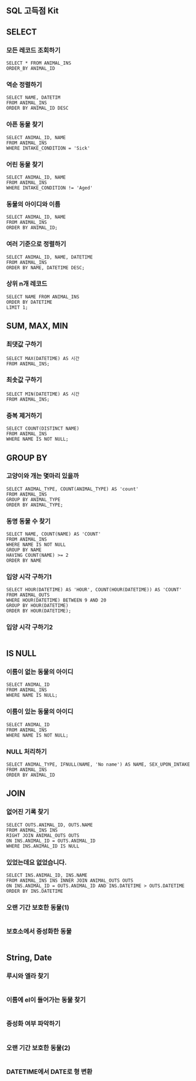 ## SQL 고득점 Kit

## SELECT

### 모든 레코드 조회하기

```mysql
SELECT * FROM ANIMAL_INS 
ORDER_BY ANIMAL_ID
```



### 역순 정렬하기

```mysql
SELECT NAME, DATETIM
FROM ANIMAL_INS
ORDER BY ANIMAL_ID DESC
```



### 아픈 동물 찾기

```mysql
SELECT ANIMAL_ID, NAME
FROM ANIMAL_INS
WHERE INTAKE_CONDITION = 'Sick'
```



### 어린 동물 찾기

```mysql
SELECT ANIMAL_ID, NAME
FROM ANIMAL_INS
WHERE INTAKE_CONDITION != 'Aged'
```



### 동물의 아이디와 이름

```mysql
SELECT ANIMAL_ID, NAME
FROM ANIMAL_INS
ORDER BY ANIMAL_ID;
```



### 여러 기준으로 정렬하기

```mysql
SELECT ANIMAL_ID, NAME, DATETIME
FROM ANIMAL_INS
ORDER BY NAME, DATETIME DESC;
```



### 상위 n개 레코드

```mysql
SELECT NAME FROM ANIMAL_INS
ORDER BY DATETIME
LIMIT 1;
```



## SUM, MAX, MIN

### 최댓값 구하기

```mysql
SELECT MAX(DATETIME) AS 시간
FROM ANIMAL_INS;
```



### 최솟값 구하기

```mysql
SELECT MIN(DATETIME) AS 시간
FROM ANIMAL_INS;
```



### 중복 제거하기

```mysql
SELECT COUNT(DISTINCT NAME)
FROM ANIMAL_INS
WHERE NAME IS NOT NULL;
```



## GROUP BY

### 고양이와 개는 몇마리 있을까

```mysql
SELECT ANIMAL_TYPE, COUNT(ANIMAL_TYPE) AS 'count'
FROM ANIMAL_INS
GROUP BY ANIMAL_TYPE
ORDER BY ANIMAL_TYPE;
```



### 동명 동물 수 찾기

```mysql
SELECT NAME, COUNT(NAME) AS 'COUNT'
FROM ANIMAL_INS
WHERE NAME IS NOT NULL
GROUP BY NAME
HAVING COUNT(NAME) >= 2
ORDER BY NAME
```



### 입양 시각 구하기1

```mysql
SELECT HOUR(DATETIME) AS 'HOUR', COUNT(HOUR(DATETIME)) AS 'COUNT'
FROM ANIMAL_OUTS
WHERE HOUR(DATETIME) BETWEEN 9 AND 20
GROUP BY HOUR(DATETIME)
ORDER BY HOUR(DATETIME);
```



### 입양 시각 구하기2

```mysql
```



## IS NULL

### 이름이 없는 동물의 아이디

```mysql
SELECT ANIMAL_ID
FROM ANIMAL_INS
WHERE NAME IS NULL;
```



### 이름이 있는 동물의 아이디

```mysql
SELECT ANIMAL_ID
FROM ANIMAL_INS
WHERE NAME IS NOT NULL;
```



### NULL 처리하기

```mysql
SELECT ANIMAL_TYPE, IFNULL(NAME, 'No name') AS NAME, SEX_UPON_INTAKE
FROM ANIMAL_INS
ORDER BY ANIMAL_ID
```





## JOIN

### 없어진 기록 찾기

```mysql
SELECT OUTS.ANIMAL_ID, OUTS.NAME
FROM ANIMAL_INS INS
RIGHT JOIN ANIMAL_OUTS OUTS
ON INS.ANIMAL_ID = OUTS.ANIMAL_ID
WHERE INS.ANIMAL_ID IS NULL
```



### 있었는데요 없었습니다.

```mysql
SELECT INS.ANIMAL_ID, INS.NAME
FROM ANIMAL_INS INS INNER JOIN ANIMAL_OUTS OUTS
ON INS.ANIMAL_ID = OUTS.ANIMAL_ID AND INS.DATETIME > OUTS.DATETIME
ORDER BY INS.DATETIME
```



### 오랜 기간 보호한 동물(1)

```mysql
```



### 보호소에서 중성화한 동물

```mysql
```



## String, Date

### 루시와 엘라 찾기

```mysql

```



### 이름에 el이 들어가는 동물 찾기

```mysql

```



### 중성화 여부 파악하기

```mysql

```



### 오랜 기간 보호한 동물(2)

```mysql
```



### DATETIME에서 DATE로 형 변환

```mysql

```
